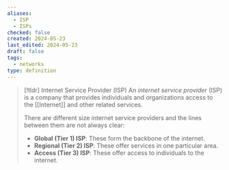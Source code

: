 ```yaml
---
aliases:
  - ISP
  - ISPs
checked: false
created: 2024-05-23
last_edited: 2024-05-23
draft: false
tags:
  - networks
type: definition
---
```

>[!tldr] Internet Service Provider (ISP)
>An *internet service provider* (ISP) is a company that provides individuals and organizations access to the [[Internet]] and other related services. 
>
>There are different size internet service providers and the lines between them are not always clear:
>- **Global (Tier 1) ISP**: These form the backbone of the internet.
>- **Regional (Tier 2) ISP**: These offer services in one particular area.
>- **Access (Tier 3) ISP**: These offer access to individuals to the internet.

